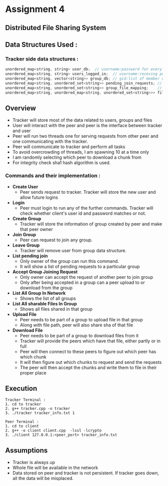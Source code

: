 # Assignment 4

## Distributed File Sharing System

## Data Structures Used :
### Tracker side data structures : 

```c
unordered_map<string, string> user_db;  // username:password for every user
unordered_map<string, string> users_logged_in;  // username:receving port for only logged in users
unordered_map<string, vector<string>> group_db; // gid:list of member usernames. The first username will always be owner
unordered_map<string, unordered_set<string>> pending_join_requests; // gid:set of usernames waiting to join
unordered_map<string, unordered_set<string>> group_file_mapping;    // gid:set of files uploaded to the group
unordered_map<string, unordered_map<string, unordered_set<string>>> fileinfo;   // filename:(sha:list of ports having the file)
```

## Overview
- Tracker will store most of the data related to users, groups and files
- User will interact with the peer and peer is the interface between tracker and user
- Peer will run two threads one for serving requests from other peer and one communicating with the tracker.
- Peer will communicate to tracker and perform all tasks
- To avoid overcrowding of threads, I am spawning 10 at a time only
- I am randomly selecting which peer to download a chunk from
- For integrity check sha1 hash algorithm is used.

### Commands and their implementation :
- **Create User**
    - Peer sends request to tracker. Tracker will store the new user and allow future logins
- **Login**
    - Peer must login to run any of the further commands. Tracker will check whether client's user id and password matches or not.
- **Create Group**
    - Tracker will store the information of group created by peer and make that peer owner
- **Join Group**
    - Peer can request to join any group. 
- **Leave Group**
    - Tracker will remove user from group data structure.
- **List pending join**
    - Only owner of the group can run this command.
    - It will show a list of pending requests to a particular group
- **Accept Group Joining Request**
    - Only owner can accept the request of another peer to join group
    - Only after being accepted in a group can a peer upload to or download from the group
- **List All Group In Network**
    - Shows the list of all groups
- **List All sharable Files In Group**
    - Shows all files shared in that group
- **Upload File** 
    - Peer needs to be part of a group to upload file in that group
    - Along with file path, peer will also share sha of that file
- **Download File**
    - Peer needs to be part of a group to download files from it
    - Tracker will provide the peers which have that file, either partly or in full
    - Peer will then connect to these peers to figure out which peer has which chunk
    - It will then figure out which chunks to request and send the requests
    - The peer will then accept the chunks and write them to file in their proper place


## Execution
```shell
Tracker Terminal :
1. cd to tracker
2. g++ tracker.cpp -o tracker
3. ./tracker tracker_info.txt 1

Peer Terminal :
1. cd to client
2. g++ -o client client.cpp  -lssl -lcrypto
3. ./client 127.0.0.1:<peer_port> tracker_info.txt
```

## Assumptions 
- Tracker is always up
- Whole file will be available in the network
- Data stored on peer and tracker is not persistent. If tracker goes down, all the data will be misplaced.